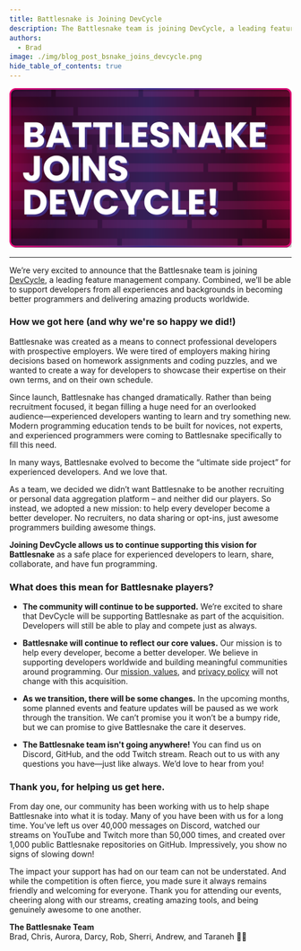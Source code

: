 ```yaml
---
title: Battlesnake is Joining DevCycle
description: The Battlesnake team is joining DevCycle, a leading feature management and devtool company.
authors:
  - Brad
image: ./img/blog_post_bsnake_joins_devcycle.png
hide_table_of_contents: true
---
```


![Battlesnake is joining DevCycle](./img/blog_post_bsnake_joins_devcycle.png)

---

We’re very excited to announce that the Battlesnake team is joining [DevCycle](https://devcycle.com/?utm_source=Referral&utm_medium=battlesnake-blog&utm_campaign=acquisition-communication), a leading feature management company. Combined, we’ll be able to support developers from all experiences and backgrounds in becoming better programmers and delivering amazing products worldwide.

<!--truncate-->

### How we got here (and why we're so happy we did!)

Battlesnake was created as a means to connect professional developers with prospective employers. We were tired of employers making hiring decisions based on homework assignments and coding puzzles, and we wanted to create a way for developers to showcase their expertise on their own terms, and on their own schedule.


Since launch, Battlesnake has changed dramatically. Rather than being recruitment focused, it began filling a huge need for an overlooked audience—experienced developers wanting to learn and try something new. Modern programming education tends to be built for novices, not experts, and experienced programmers were coming to Battlesnake specifically to fill this need.

In many ways, Battlesnake evolved to become the “ultimate side project” for experienced developers. And we love that.

As a team, we decided we didn’t want Battlesnake to be another recruiting or personal data aggregation platform – and neither did our players. So instead, we adopted a new mission: to help every developer become a better developer. No recruiters, no data sharing or opt-ins, just awesome programmers building awesome things.

**Joining DevCycle allows us to continue supporting this vision for Battlesnake** as a safe place for experienced developers to learn, share, collaborate, and have fun programming.

### What does this mean for Battlesnake players?

* **The community will continue to be supported.** We’re excited to share that DevCycle will be supporting Battlesnake as part of the acquisition. Developers will still be able to play and compete just as always.

* **Battlesnake will continue to reflect our core values.** Our mission is to help every developer, become a better developer. We believe in supporting developers worldwide and building meaningful communities around programming. Our [mission, values](https://play.battlesnake.com/mission), and [privacy policy](https://play.battlesnake.com/privacy) will not change with this acquisition.

* **As we transition, there will be some changes.** In the upcoming months, some planned events and feature updates will be paused as we work through the transition. We can’t promise you it won’t be a bumpy ride, but we can promise to give Battlesnake the care it deserves.

* **The Battlesnake team isn't going anywhere!** You can find us on Discord, GitHub, and the odd Twitch stream. Reach out to us with any questions you have—just like always. We’d love to hear from you!

### Thank you, for helping us get here.

From day one, our community has been working with us to help shape Battlesnake into what it is today. Many of you have been with us for a long time. You’ve left us over 40,000 messages on Discord, watched our streams on YouTube and Twitch more than 50,000 times, and created over 1,000 public Battlesnake repositories on GitHub. Impressively, you show no signs of slowing down!

The impact your support has had on our team can not be understated. And while the competition is often fierce, you made sure it always remains friendly and welcoming for everyone. Thank you for attending our events, cheering along with our streams, creating amazing tools, and being genuinely awesome to one another.


**The Battlesnake Team** <br/>
Brad, Chris, Aurora, Darcy, Rob, Sherri, Andrew, and Taraneh 💜🐍
